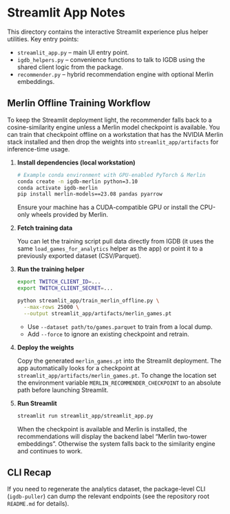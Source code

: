 # Streamlit App Notes

This directory contains the interactive Streamlit experience plus helper
utilities. Key entry points:

- `streamlit_app.py` – main UI entry point.
- `igdb_helpers.py` – convenience functions to talk to IGDB using the
  shared client logic from the package.
- `recommender.py` – hybrid recommendation engine with optional Merlin
  embeddings.

## Merlin Offline Training Workflow

To keep the Streamlit deployment light, the recommender falls back to a
cosine-similarity engine unless a Merlin model checkpoint is available.
You can train that checkpoint offline on a workstation that has the
NVIDIA Merlin stack installed and then drop the weights into
`streamlit_app/artifacts` for inference-time usage.

1. **Install dependencies (local workstation)**

   ```bash
   # Example conda environment with GPU-enabled PyTorch & Merlin
   conda create -n igdb-merlin python=3.10
   conda activate igdb-merlin
   pip install merlin-models==23.08 pandas pyarrow
   ```

   Ensure your machine has a CUDA-compatible GPU or install the CPU-only
   wheels provided by Merlin.

2. **Fetch training data**

   You can let the training script pull data directly from IGDB (it uses
   the same `load_games_for_analytics` helper as the app) or point it to
   a previously exported dataset (CSV/Parquet).

3. **Run the training helper**

   ```bash
   export TWITCH_CLIENT_ID=...
   export TWITCH_CLIENT_SECRET=...

   python streamlit_app/train_merlin_offline.py \
     --max-rows 25000 \
     --output streamlit_app/artifacts/merlin_games.pt
   ```

   - Use `--dataset path/to/games.parquet` to train from a local dump.
   - Add `--force` to ignore an existing checkpoint and retrain.

4. **Deploy the weights**

   Copy the generated `merlin_games.pt` into the Streamlit deployment.
   The app automatically looks for a checkpoint at
   `streamlit_app/artifacts/merlin_games.pt`. To change the location set
   the environment variable `MERLIN_RECOMMENDER_CHECKPOINT` to an
   absolute path before launching Streamlit.

5. **Run Streamlit**

   ```bash
   streamlit run streamlit_app/streamlit_app.py
   ```

   When the checkpoint is available and Merlin is installed, the
   recommendations will display the backend label
   “Merlin two-tower embeddings”. Otherwise the system falls back to the
   similarity engine and continues to work.

## CLI Recap

If you need to regenerate the analytics dataset, the package-level CLI
(`igdb-puller`) can dump the relevant endpoints (see the repository root
`README.md` for details).
